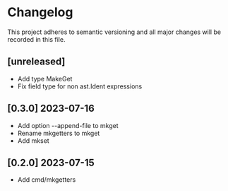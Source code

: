 # Changelog

This project adheres to semantic versioning and all major changes will
be recorded in this file.

## [unreleased]

- Add type MakeGet
- Fix field type for non ast.Ident expressions

## [0.3.0] 2023-07-16

- Add option --append-file to mkget
- Rename mkgetters to mkget
- Add mkset

## [0.2.0] 2023-07-15

- Add cmd/mkgetters
